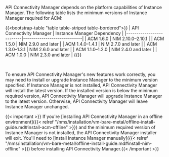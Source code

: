 API Connectivity Manager depends on the platform capabilities of Instance Manager. The following table lists the minimum versions of Instance Manager required for ACM:

{{<bootstrap-table "table table-striped table-bordered">}}
| API Connectivity Manager | Instance Manager Dependency |
|--------------------------|-----------------------------|
| ACM 1.6.0                | NIM 2.10.0–2.10.1           |
| ACM 1.5.0                | NIM 2.9.0 and later         |
| ACM 1.4.0–1.4.1          | NIM 2.7.0 and later         |
| ACM 1.3.0–1.3.1          | NIM 2.6.0 and later         |
| ACM 1.1.0–1.2.0          | NIM 2.4.0 and later         |
| ACM 1.0.0                | NIM 2.3.0 and later         |
{{</bootstrap-table>}}

<br>

To ensure API Connectivity Manager's new features work correctly, you may need to install or upgrade Instance Manager to the minimum version specified. If Instance Manager is not installed, API Connectivity Manager will install the latest version. If the installed version is below the minimum required version, API Connectivity Manager will upgrade Instance Manager to the latest version. Otherwise, API Connectivity Manager will leave Instance Manager unchanged.

{{< important >}} If you're [installing API Connectivity Manager in an offline environment]({{< relref "/nms/installation/vm-bare-metal/offline-install-guide.md#install-acm-offline" >}}) and the minimum required version of Instance Manager is not installed, the API Connectivity Manager installer will exit. You'll need to [install Instance Manager manually]({{< relref "/nms/installation/vm-bare-metal/offline-install-guide.md#install-nim-offline" >}}) before installing API Connectivity Manager.{{< /important >}}

<!-- Do not remove. Keep this code at the bottom of the include -->
<!-- DOCS-1066 -->

